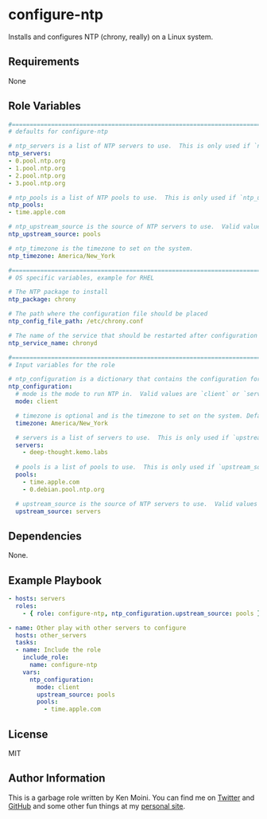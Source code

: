 configure-ntp
=========

Installs and configures NTP (chrony, really) on a Linux system.

Requirements
------------

None

Role Variables
--------------

```yaml
#==============================================================================
# defaults for configure-ntp

# ntp_servers is a list of NTP servers to use.  This is only used if `ntp_upstream_source` is set to `servers`.
ntp_servers:
- 0.pool.ntp.org
- 1.pool.ntp.org
- 2.pool.ntp.org
- 3.pool.ntp.org

# ntp_pools is a list of NTP pools to use.  This is only used if `ntp_upstream_source` is set to `pools`.
ntp_pools:
- time.apple.com

# ntp_upstream_source is the source of NTP servers to use.  Valid values are `servers` or `pools`.
ntp_upstream_source: pools

# ntp_timezone is the timezone to set on the system.
ntp_timezone: America/New_York

#==============================================================================
# OS specific variables, example for RHEL

# The NTP package to install
ntp_package: chrony

# The path where the configuration file should be placed
ntp_config_file_path: /etc/chrony.conf

# The name of the service that should be restarted after configuration
ntp_service_name: chronyd

#==============================================================================
# Input variables for the role

# ntp_configuration is a dictionary that contains the configuration for NTP.
ntp_configuration:
  # mode is the mode to run NTP in.  Valid values are `client` or `server` though only client is supported at this time.
  mode: client

  # timezone is optional and is the timezone to set on the system. Defaults to `America/New_York`.
  timezone: America/New_York

  # servers is a list of servers to use.  This is only used if `upstream_source` is set to `servers`.
  servers:
    - deep-thought.kemo.labs
  
  # pools is a list of pools to use.  This is only used if `upstream_source` is set to `pools`.
  pools:
    - time.apple.com
    - 0.debian.pool.ntp.org

  # upstream_source is the source of NTP servers to use.  Valid values are `servers` or `pools`.
  upstream_source: servers
```

Dependencies
------------

None.

Example Playbook
----------------

```yaml
- hosts: servers
  roles:
    - { role: configure-ntp, ntp_configuration.upstream_source: pools }

- name: Other play with other servers to configure
  hosts: other_servers
  tasks:
  - name: Include the role
    include_role:
      name: configure-ntp
    vars:
      ntp_configuration:
        mode: client
        upstream_source: pools
        pools:
          - time.apple.com
```

License
-------

MIT

Author Information
------------------

This is a garbage role written by Ken Moini. You can find me on [Twitter](https://twitter.com/kenmoini) and [GitHub](https://github.com/kenmoini) and some other fun things at my [personal site](https://kenmoini.com).